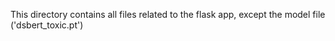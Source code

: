 This directory contains all files related to the flask app, except the model file ('dsbert_toxic.pt')
